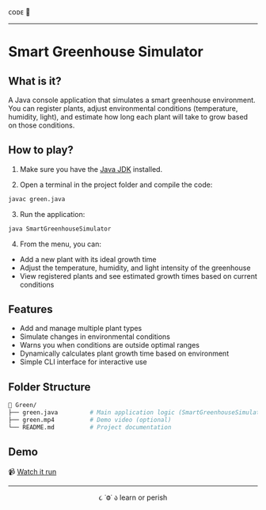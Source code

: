 ᴄᴏᴅᴇ 👾

---

# Smart Greenhouse Simulator

## What is it?

A Java console application that simulates a smart greenhouse environment. You can register plants, adjust environmental conditions (temperature, humidity, light), and estimate how long each plant will take to grow based on those conditions.

## How to play?

1. Make sure you have the [Java JDK](https://www.oracle.com/java/technologies/javase-downloads.html) installed.

2. Open a terminal in the project folder and compile the code:

```bash
javac green.java
```

3. Run the application:

```bash
java SmartGreenhouseSimulator
```

4. From the menu, you can:
- Add a new plant with its ideal growth time
- Adjust the temperature, humidity, and light intensity of the greenhouse
- View registered plants and see estimated growth times based on current conditions

## Features

- Add and manage multiple plant types
- Simulate changes in environmental conditions
- Warns you when conditions are outside optimal ranges
- Dynamically calculates plant growth time based on environment
- Simple CLI interface for interactive use

## Folder Structure

```bash
📁 Green/
├── green.java         # Main application logic (SmartGreenhouseSimulator)
├── green.mp4          # Demo video (optional)
└── README.md          # Project documentation
```

## Demo

📹 [Watch it run](https://drive.google.com/file/d/1mOFAJrLfRpSbFC2p_TiTBBv4wssd0aOw/view?usp=sharing)

---

<p align="center">૮ ˙Ⱉ˙ ა learn or perish</p>
